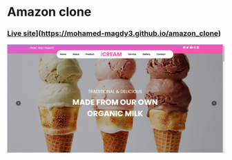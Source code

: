 # Amazon clone
### [Live site]([https://mohamed-magdy3.github.io/Weather-app/)](https://mohamed-magdy3.github.io/amazon_clone)

![Amazon clone](./src/images/markuphero-WvWnkfueiKwJvpyp5M20.jpg)


